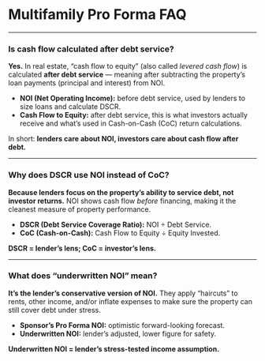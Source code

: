 # Multifamily Pro Forma FAQ

---

### Is cash flow calculated after debt service?  

**Yes.** In real estate, “cash flow to equity” (also called *levered cash flow*) is calculated **after debt service** — meaning after subtracting the property’s loan payments (principal and interest) from NOI.  

- **NOI (Net Operating Income):** before debt service, used by lenders to size loans and calculate DSCR.  
- **Cash Flow to Equity:** after debt service, this is what investors actually receive and what’s used in Cash-on-Cash (CoC) return calculations.  

In short: **lenders care about NOI, investors care about cash flow after debt.**  

---

### Why does DSCR use NOI instead of CoC?  

**Because lenders focus on the property’s ability to service debt, not investor returns.** NOI shows cash flow *before* financing, making it the cleanest measure of property performance.  

- **DSCR (Debt Service Coverage Ratio):** NOI ÷ Debt Service.  
- **CoC (Cash-on-Cash):** Cash Flow to Equity ÷ Equity Invested.  

**DSCR = lender’s lens; CoC = investor’s lens.**  

---

### What does “underwritten NOI” mean?  

**It’s the lender’s conservative version of NOI.** They apply “haircuts” to rents, other income, and/or inflate expenses to make sure the property can still cover debt under stress.  

- **Sponsor’s Pro Forma NOI:** optimistic forward-looking forecast.  
- **Underwritten NOI:** lender’s adjusted, lower figure for safety.  

**Underwritten NOI = lender’s stress-tested income assumption.**  
